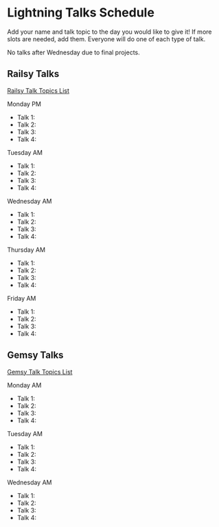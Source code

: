 # Lightning Talks Schedule

Add your name and talk topic to the day you would like to give it!  If more slots are needed, add them.  Everyone will do one of each type of talk.

No talks after Wednesday due to final projects.

## Railsy Talks

[Railsy Talk Topics List](./railsy-talk-topics.md)

Monday PM
- Talk 1:
- Talk 2:
- Talk 3:
- Talk 4:

Tuesday AM
- Talk 1:
- Talk 2:
- Talk 3:
- Talk 4:

Wednesday AM
- Talk 1:
- Talk 2:
- Talk 3:
- Talk 4:

Thursday AM
- Talk 1:
- Talk 2:
- Talk 3:
- Talk 4:

Friday AM
- Talk 1:
- Talk 2:
- Talk 3:
- Talk 4:

## Gemsy Talks

[Gemsy Talk Topics List](./gemsy_talk_topics.md)

Monday AM
- Talk 1:
- Talk 2:
- Talk 3:
- Talk 4:

Tuesday AM
- Talk 1:
- Talk 2:
- Talk 3:
- Talk 4:

Wednesday AM
- Talk 1:
- Talk 2:
- Talk 3:
- Talk 4:


